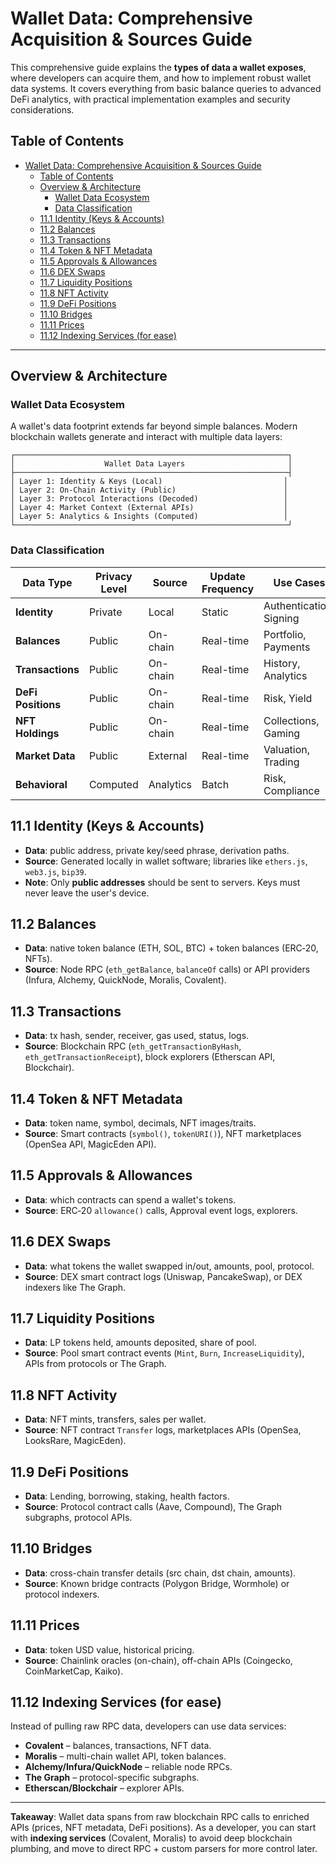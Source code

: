 # Wallet Data: Comprehensive Acquisition & Sources Guide

This comprehensive guide explains the **types of data a wallet exposes**, where developers can acquire them, and how to implement robust wallet data systems. It covers everything from basic balance queries to advanced DeFi analytics, with practical implementation examples and security considerations.

## Table of Contents

- [Wallet Data: Comprehensive Acquisition \& Sources Guide](#wallet-data-comprehensive-acquisition--sources-guide)
  - [Table of Contents](#table-of-contents)
  - [Overview \& Architecture](#overview--architecture)
    - [Wallet Data Ecosystem](#wallet-data-ecosystem)
    - [Data Classification](#data-classification)
  - [11.1 Identity (Keys \& Accounts)](#111-identity-keys--accounts)
  - [11.2 Balances](#112-balances)
  - [11.3 Transactions](#113-transactions)
  - [11.4 Token \& NFT Metadata](#114-token--nft-metadata)
  - [11.5 Approvals \& Allowances](#115-approvals--allowances)
  - [11.6 DEX Swaps](#116-dex-swaps)
  - [11.7 Liquidity Positions](#117-liquidity-positions)
  - [11.8 NFT Activity](#118-nft-activity)
  - [11.9 DeFi Positions](#119-defi-positions)
  - [11.10 Bridges](#1110-bridges)
  - [11.11 Prices](#1111-prices)
  - [11.12 Indexing Services (for ease)](#1112-indexing-services-for-ease)

---

## Overview & Architecture

### Wallet Data Ecosystem

A wallet's data footprint extends far beyond simple balances. Modern blockchain wallets generate and interact with multiple data layers:

```
┌─────────────────────────────────────────────────────────────┐
│                    Wallet Data Layers                       │
├─────────────────────────────────────────────────────────────┤
│ Layer 1: Identity & Keys (Local)                           │
│ Layer 2: On-Chain Activity (Public)                        │
│ Layer 3: Protocol Interactions (Decoded)                   │
│ Layer 4: Market Context (External APIs)                    │
│ Layer 5: Analytics & Insights (Computed)                   │
└─────────────────────────────────────────────────────────────┘
```

### Data Classification

| Data Type | Privacy Level | Source | Update Frequency | Use Cases |
|-----------|---------------|--------|------------------|-----------|
| **Identity** | Private | Local | Static | Authentication, Signing |
| **Balances** | Public | On-chain | Real-time | Portfolio, Payments |
| **Transactions** | Public | On-chain | Real-time | History, Analytics |
| **DeFi Positions** | Public | On-chain | Real-time | Risk, Yield |
| **NFT Holdings** | Public | On-chain | Real-time | Collections, Gaming |
| **Market Data** | Public | External | Real-time | Valuation, Trading |
| **Behavioral** | Computed | Analytics | Batch | Risk, Compliance |

## 11.1 Identity (Keys & Accounts)

* **Data**: public address, private key/seed phrase, derivation paths.
* **Source**: Generated locally in wallet software; libraries like `ethers.js`, `web3.js`, `bip39`.
* **Note**: Only **public addresses** should be sent to servers. Keys must never leave the user's device.

## 11.2 Balances

* **Data**: native token balance (ETH, SOL, BTC) + token balances (ERC‑20, NFTs).
* **Source**: Node RPC (`eth_getBalance`, `balanceOf` calls) or API providers (Infura, Alchemy, QuickNode, Moralis, Covalent).

## 11.3 Transactions

* **Data**: tx hash, sender, receiver, gas used, status, logs.
* **Source**: Blockchain RPC (`eth_getTransactionByHash`, `eth_getTransactionReceipt`), block explorers (Etherscan API, Blockchair).

## 11.4 Token & NFT Metadata

* **Data**: token name, symbol, decimals, NFT images/traits.
* **Source**: Smart contracts (`symbol()`, `tokenURI()`), NFT marketplaces (OpenSea API, MagicEden API).

## 11.5 Approvals & Allowances

* **Data**: which contracts can spend a wallet's tokens.
* **Source**: ERC‑20 `allowance()` calls, Approval event logs, explorers.

## 11.6 DEX Swaps

* **Data**: what tokens the wallet swapped in/out, amounts, pool, protocol.
* **Source**: DEX smart contract logs (Uniswap, PancakeSwap), or DEX indexers like The Graph.

## 11.7 Liquidity Positions

* **Data**: LP tokens held, amounts deposited, share of pool.
* **Source**: Pool smart contract events (`Mint`, `Burn`, `IncreaseLiquidity`), APIs from protocols or The Graph.

## 11.8 NFT Activity

* **Data**: NFT mints, transfers, sales per wallet.
* **Source**: NFT contract `Transfer` logs, marketplaces APIs (OpenSea, LooksRare, MagicEden).

## 11.9 DeFi Positions

* **Data**: Lending, borrowing, staking, health factors.
* **Source**: Protocol contract calls (Aave, Compound), The Graph subgraphs, protocol APIs.

## 11.10 Bridges

* **Data**: cross-chain transfer details (src chain, dst chain, amounts).
* **Source**: Known bridge contracts (Polygon Bridge, Wormhole) or protocol indexers.

## 11.11 Prices

* **Data**: token USD value, historical pricing.
* **Source**: Chainlink oracles (on-chain), off-chain APIs (Coingecko, CoinMarketCap, Kaiko).

## 11.12 Indexing Services (for ease)

Instead of pulling raw RPC data, developers can use data services:

* **Covalent** – balances, transactions, NFT data.
* **Moralis** – multi-chain wallet API, token balances.
* **Alchemy/Infura/QuickNode** – reliable node RPCs.
* **The Graph** – protocol-specific subgraphs.
* **Etherscan/Blockchair** – explorer APIs.

---

**Takeaway**: Wallet data spans from raw blockchain RPC calls to enriched APIs (prices, NFT metadata, DeFi positions). As a developer, you can start with **indexing services** (Covalent, Moralis) to avoid deep blockchain plumbing, and move to direct RPC + custom parsers for more control later.
